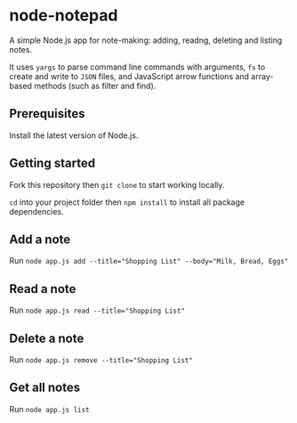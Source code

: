 # node-notepad
A simple Node.js app for note-making: adding, readng, deleting and listing notes.

It uses `yargs` to parse command line commands with arguments, `fs` to create and write to `JSON` files, and JavaScript arrow functions and array-based methods (such as filter and find). 

## Prerequisites
Install the latest version of Node.js.

## Getting started
Fork this repository then `git clone` to start working locally. 

`cd` into your project folder then `npm install` to install all package dependencies.

## Add a note 

Run `node app.js add --title="Shopping List" --body="Milk, Bread, Eggs"`

## Read a note

Run `node app.js read --title="Shopping List"`

## Delete a note

Run `node app.js remove --title="Shopping List"`

## Get all notes

Run `node app.js list`
